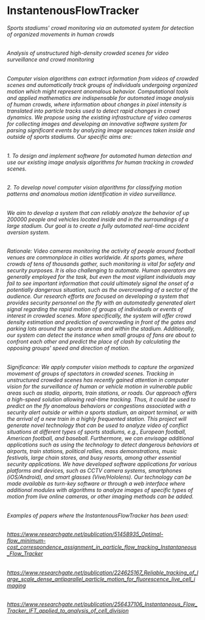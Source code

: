 # InstantenousFlowTracker

###### Sports stadiums' crowd monitoring via an automated system for detection of organized movements in human crowds

###### Analysis of unstructured high-density crowded scenes for video surveillance and crowd monitoring

###### Computer vision algorithms can extract information from videos of crowded scenes and automatically track groups of individuals undergoing organized motion which might represent anomalous behavior. Computational tools and applied mathematics are indispensable for automated image analysis of human crowds, where information about changes in pixel intensity is translated into particle tracks used to detect rapid changes in crowd dynamics. We propose using the existing infrastructure of video cameras for collecting images and developing an innovative software system for parsing significant events by analyzing image sequences taken inside and outside of sports stadiums. Our specific aims are:
 
###### 1. To design and implement software for automated human detection and use our existing image analysis algorithms for human tracking in crowded scenes. 
###### 2. To develop novel computer vision algorithms for classifying motion patterns and anomalous motion identification in video surveillance.

###### We aim to develop a system that can reliably analyze the behavior of up 200000 people and vehicles located inside and in the surroundings of a large stadium. Our goal is to create a fully automated real-time accident aversion system. 

###### Rationale: Video cameras monitoring the activity of people around football venues are commonplace in cities worldwide. At sports games, where crowds of tens of thousands gather, such monitoring is vital for safety and security purposes. It is also challenging to automate. Human operators are generally employed for the task, but even the most vigilant individuals may fail to see important information that could ultimately signal the onset of a potentially dangerous situation, such as the overcrowding of a sector of the audience. Our research efforts are focused on developing a system that provides security personnel on the fly with an automatedly generated alert signal regarding the rapid motion of groups of individuals or events of interest in crowded scenes. More specifically, the system will offer crowd density estimation and prediction of overcrowding in front of the gates and parking lots around the sports arenas and within the stadium. Additionally, our system can detect the instance when small groups of fans are about to confront each other and predict the place of clash by calculating the opposing groups' speed and direction of motion.

###### Significance: We apply computer vision methods to capture the organized movement of groups of spectators in crowded scenes. Tracking in unstructured crowded scenes has recently gained attention in computer vision for the surveillance of human or vehicle motion in vulnerable public areas such as stadia, airports, train stations, or roads. Our approach offers a high-speed solution allowing real-time tracking. Thus, it could be used to predict on the fly anomalous behaviors or congestions associated with a security alert outside or within a sports stadium, an airport terminal, or with the arrival of a new train in a highly frequented station. This project will generate novel technology that can be used to analyze video of conflict situations at different types of sports stadiums, e.g., European football, American football, and baseball. Furthermore, we can envisage additional applications such as using the technology to detect dangerous behaviors at airports, train stations, political rallies, mass demonstrations, music festivals, large chain stores, and busy resorts, among other essential security applications. We have developed software applications for various platforms and devices, such as CCTV camera systems, smartphones (iOS/Android), and smart glasses (Vive/Hololens). Our technology can be made available as turn-key software or through a web interface where additional modules with algorithms to analyze images of specific types of motion from live online cameras, or other imaging methods can be added. 

###### Examples of papers where the InstantenousFlowTracker has been used:

###### https://www.researchgate.net/publication/51458935_Optimal-flow_minimum-cost_correspondence_assignment_in_particle_flow_tracking_Instantaneous_Flow_Tracker

###### https://www.researchgate.net/publication/224625167_Reliable_tracking_of_large_scale_dense_antiparallel_particle_motion_for_fluorescence_live_cell_imaging

###### https://www.researchgate.net/publication/256437106_Instantaneous_Flow_Tracker_IFT_applied_to_analysis_of_cell_division
